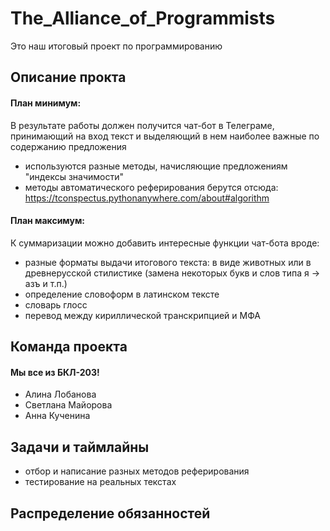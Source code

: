 # The_Alliance_of_Programmists
Это наш итоговый проект по программированию

## Описание прокта
#### План минимум:
В результате работы должен получится чат-бот в Телеграме, принимающий на вход текст и выделяющий в нем наиболее важные по содержанию предложения
- используются разные методы, начисляющие предложениям "индексы значимости"
- методы автоматического реферирования берутся отсюда: https://tconspectus.pythonanywhere.com/about#algorithm
#### План максимум: 
К суммаризации можно добавить интересные функции чат-бота вроде:
- разные форматы выдачи итогового текста: в виде животных или в древнерусской стилистике (замена некоторых букв и слов типа я -> азъ и т.п.)
- определение словоформ в латинском тексте
- словарь глосс
- перевод между кириллической транскрипцией и МФА

## Команда проекта
#### Мы все из БКЛ-203!
- Алина Лобанова
- Светлана Майорова
- Анна Кученина

## Задачи и таймлайны
- отбор и написание разных методов реферирования
- тестирование на реальных текстах

## Распределение обязанностей
